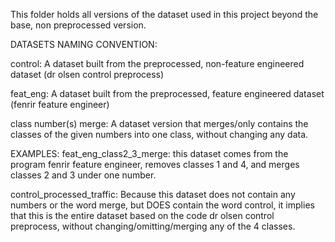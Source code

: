 This folder holds all versions of the dataset used in this project beyond the base, non preprocessed version.

DATASETS NAMING CONVENTION:

control: A dataset built from the preprocessed, non-feature engineered dataset (dr olsen control preprocess)

feat_eng: A dataset built from the preprocessed, feature engineered dataset (fenrir feature engineer)

class number(s) merge: A dataset version that merges/only contains the classes of the given numbers into one class, without changing any data.

EXAMPLES:
feat_eng_class2_3_merge: this dataset comes from the program fenrir feature engineer, removes classes 1 and 4, and merges classes 2 and 3 under one number. 

control_processed_traffic: Because this dataset does not contain any numbers or the word merge, but DOES contain the word control, it implies that this is the entire dataset based on the code dr olsen control preprocess, without changing/omitting/merging any of the 4 classes.
